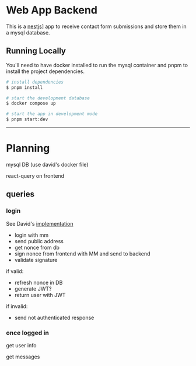 # Web App Backend

This is a [nestjs](http://nestjs.com/)] app to receive contact form submissions and store them in a mysql database.

## Running Locally

You'll need to have docker installed to run the mysql container and pnpm to install the project dependencies.

```bash
# install dependencies
$ pnpm install

# start the development database
$ docker compose up

# start the app in development mode
$ pnpm start:dev
```

---

# Planning

mysql DB (use david's docker file)

react-query on frontend

## queries

### login

See David's [implementation](https://github.com/DavidRecheni/crypto-dex-backend)

- login with mm
- send public address
- get nonce from db
- sign nonce from frontend with MM and send to backend
- validate signature

if valid:

- refresh nonce in DB
- generate JWT?
- return user with JWT

if invalid:

- send not authenticated response

### once logged in

get user info

get messages
